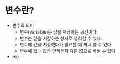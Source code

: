 # 변수란?
- 변수의 의미
  - 변수(variable)는 값을 저장하는 공간이다.
  - 변수는 값을 저장하는 상자로 생각할 수 있다.
  - 변수에 값을 저장했다가 필요할 때 꺼내 쓸 수 있다
  - 변수에 있는 값은 언제든지 다른 값으로 바뀔 수 있다
- ex) 